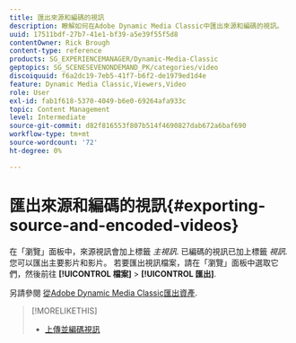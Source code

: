 ```yaml
---
title: 匯出來源和編碼的視訊
description: 瞭解如何在Adobe Dynamic Media Classic中匯出來源和編碼的視訊。
uuid: 17511bdf-27b7-41e1-bf39-a5e39f55f5d8
contentOwner: Rick Brough
content-type: reference
products: SG_EXPERIENCEMANAGER/Dynamic-Media-Classic
geptopics: SG_SCENESEVENONDEMAND_PK/categories/video
discoiquuid: f6a2dc19-7eb5-41f7-b6f2-de1979ed1d4e
feature: Dynamic Media Classic,Viewers,Video
role: User
exl-id: fab1f618-5370-4049-b6e0-69264afa933c
topic: Content Management
level: Intermediate
source-git-commit: d82f816553f807b514f4690827dab672a6baf690
workflow-type: tm+mt
source-wordcount: '72'
ht-degree: 0%

---
```


# 匯出來源和編碼的視訊{#exporting-source-and-encoded-videos}

在「瀏覽」面板中，來源視訊會加上標籤 *主視訊*. 已編碼的視訊已加上標籤 *視訊*. 您可以匯出主要影片和影片。 若要匯出視訊檔案，請在「瀏覽」面板中選取它們，然後前往 **[!UICONTROL 檔案]** > **[!UICONTROL 匯出]**.

另請參閱 [從Adobe Dynamic Media Classic匯出資產](exporting-assets-from-dmc.md#exporting-assets-from-dmc).

>[!MORELIKETHIS]
>
>* [上傳並編碼視訊](uploading-encoding-videos.md#uploading_and_encoding_videos)
